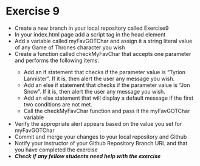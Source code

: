 # Exercise 9
<ul>
    <li>Create a new branch in your local repository called Exercise9</li>
    <li>In your index.html page add a script tag in the head element</li>
    <li>Add a variable called myFavGOTChar and assign it a string literal value of any Game of Thrones character you wish</li>
    <li>Create a function called checkMyFavChar that accepts one parameter and performs the following items:</li>
    <ul>
        <li>Add an if statement that checks if the parameter value is “Tyrion Lannister”. If it is, then alert the user any message you wish.</li>
        <li>Add an else if statement that checks if the parameter value is “Jon Snow”.  If it is, then alert the user any message you wish.</li>
        <li>Add an else statement that will display a default message if the first two conditions are not met.</li>
        <li>Call the checkMyFavChar function and pass it the myFavGOTChar variable</li>
    </ul>
    <li>Verify the appropriate alert appears based on the value you set for myFavGOTChar</li>
    <li>Commit and merge your changes to your local repository and Github</li>
    <li>Notify your instructor of your Github Repository Branch URL and that you have completed the exercise</li>
    <li><em><strong>Check if any fellow students need help with the exercise</strong></em></li>
</ul>